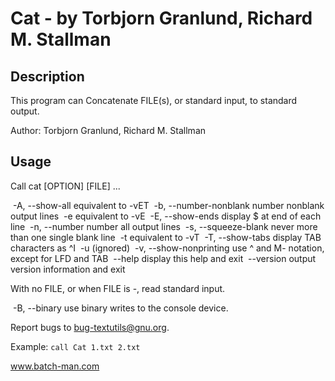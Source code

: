 
# Cat - by Torbjorn Granlund, Richard M. Stallman
## Description
This program can Concatenate FILE(s), or standard input, to standard output.

Author: Torbjorn Granlund, Richard M. Stallman

## Usage
Call cat [OPTION] [FILE] ...

​	  -A, --show-all           equivalent to -vET
​	  -b, --number-nonblank    number nonblank output lines
​	  -e                       equivalent to -vE
​	  -E, --show-ends          display $ at end of each line
​	  -n, --number             number all output lines
​	  -s, --squeeze-blank      never more than one single blank line
​	  -t                       equivalent to -vT
​	  -T, --show-tabs          display TAB characters as ^I
​	  -u                       (ignored)
​	  -v, --show-nonprinting   use ^ and M- notation, except for LFD and TAB
​	      --help     display this help and exit
​	      --version  output version information and exit

With no FILE, or when FILE is -, read standard input.

​	  -B, --binary             use binary writes to the console device.


Report bugs to <bug-textutils@gnu.org>.

Example: 
`call Cat 1.txt 2.txt`



www.batch-man.com
